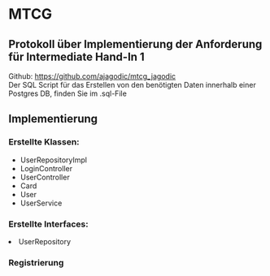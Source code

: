 # MTCG

## Protokoll über Implementierung der Anforderung für Intermediate Hand-In 1

Github: https://github.com/ajagodic/mtcg_jagodic<br>
Der SQL Script für das Erstellen von den benötigten Daten innerhalb einer Postgres DB, finden Sie im .sql-File

## Implementierung
### Erstellte Klassen: 
<ul>
<li>UserRepositoryImpl</li>
<li>LoginController</li>
<li>UserController</li>
<li>Card</li>
<li>User</li>
<li>UserService</li>
</ul>

### Erstellte Interfaces:
<li>UserRepository</li>

### Registrierung

